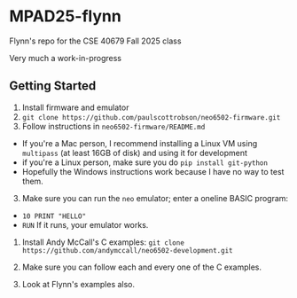 # MPAD25-flynn
Flynn's repo for the CSE 40679 Fall 2025 class

Very much a work-in-progress

## Getting Started

1. Install firmware and emulator
 1. `git clone https://github.com/paulscottrobson/neo6502-firmware.git`
 2. Follow instructions in `neo6502-firmware/README.md`
  * If you're a Mac person, I recommend installing a Linux VM using `multipass` (at least 16GB of disk) and using it for development
  * if you're a Linux person, make sure you do `pip install git-python`
  * Hopefully the Windows instructions work because I have no way to test them.
 3. Make sure you can run the `neo` emulator; enter a oneline BASIC program:
  * `10 PRINT "HELLO"`
  * `RUN`
  If it runs, your emulator works.

1. Install Andy McCall's C examples: `git clone https://github.com/andymccall/neo6502-development.git`
1. Make sure you can follow each and every one of the C examples.

1. Look at Flynn's examples also.
